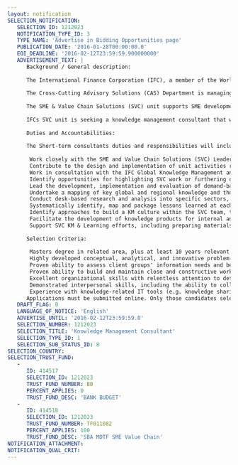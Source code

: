 ```yaml
---
layout: notification
SELECTION_NOTIFICATION: 
   SELECTION_ID: 1212023
   NOTIFICATION_TYPE_ID: 3
   TYPE_NAME: 'Advertise in Bidding Opportunities page'
   PUBLICATION_DATE: '2016-01-28T00:00:00.0'
   EOI_DEADLINE: '2016-02-12T23:59:59.900000000'
   ADVERTISEMENT_TEXT: |
      Background / General description:
      
      The International Finance Corporation (IFC), a member of the World Bank Group, is the largest global development institution focused on the private sector in developing countries. It is committed to financing private sector businesses in emerging markets, mobilizing capital in the international financial markets, helping clients improve social and environmental sustainability and providing advisory services to businesses and governments.
      
      The Cross-Cutting Advisory Solutions (CAS) Department is managing and delivering expertise and programs which are cross-cutting in nature and have application across the Corporation. These include public-private partnership transactions, clean energy and resources efficiency, SME development, corporate finance, gender and multidisciplinary business solutions. The Department also provides administrative and financial management support to all advisory units in IFC and in the joint World Bank Group Global Practices. 
      
      The SME & Value Chain Solutions (SVC) unit supports SME development through advising companies on improving the performance of SMEs in their value chain, as well as strengthening SME performance at the market and sector level in fragile and conflict affected situations. IFC integrates SMEs in corporate value chains (as customers, suppliers, retailers and distributors) within different sectors like agribusiness, financial services, extractives, manufacturing, telecoms, retail and tourism. By strengthening firms and SMEs through its skills development programs and improving performance of SMEs in corporate value chains, SVC enables small businesses to grow and increase their revenue, find new markets or integrate more effectively within existing markets. 
      
      IFCs SVC unit is seeking a knowledge management consultant that will support knowledge creation and dissemination for SVC advisory programs globally. The position will report directly to the IFC SME and Value Chain Solutions Manager. 
      
      Duties and Accountabilities:
      
      The Short-term consultants duties and responsibilities will include the following:
      
       Work closely with the SME and Value Chain Solutions (SVC) Leadership team in assessing knowledge gaps and contribute to the development of a succinct overall SVC Knowledge Plan/ strategy and, related to this, work with regional and global Communications team and contribute to the development and implementation of SVC Communications plan;
       Contribute to the design and implementation of unit activities related to knowledge management; implementing a systematic approach to deployment and dissemination of KM activities, products and systems  deliverables plan to be agreed;
       Work in consultation with the IFC Global Knowledge Management and Learning Office (GKLO) to ensure technical and strategic alignment for the KM function and program;
       Identify opportunities for highlighting SVC work or furthering our thought leadership role, including organizing outreach/promotional events and material;
       Lead the development, implementation and evaluation of demand-based knowledge exchange activities, including onboarding and knowledge retention activities;
       Undertake a mapping of key global and regional knowledge and thought leadership events / fora related to SME Development and Value Chain; and maintain a calendar of such events;
       Conduct desk-based research and analysis into specific sectors, or focus areas of SVC in order to support program development, ensuring that such products are peer reviewed appropriately;
       Systematically identify, map and package lessons learned at each stage of the project cycle (e.g. lessons learned at project design/concept development stage, consultants and expertise database at project pre-implementation stage; 
       Identify approaches to build a KM culture within the SVC team, to incentivize and promote knowledge generation; 
       Facilitate the development of knowledge products for internal and external dissemination, including for IFC internal knowledge products and events;
       Support SVC KM & Learning efforts, including preparing materials under guidance for learning events, tracking, and reporting on results.
      
      Selection Criteria: 
      
       Masters degree in related area, plus at least 10 years relevant experience.
       Highly developed conceptual, analytical, and innovative problem-solving ability; demonstrated ability to handle complex learning and knowledge issues.
       Proven ability to assess client groups' information needs and be innovative in the design and delivery of appropriate targeted solutions.
       Proven ability to build and maintain close and constructive working relationships with peers, management and staff in defining and fulfilling learning and knowledge needs.
       Excellent organizational skills with relentless attention to detail and ability to prioritize and deliver assignments on schedule.
       Demonstrated interpersonal skills, including the ability to collaborate effectively in networks and communities of practice and with senior staff and managers in the unit and elsewhere in the Bank Group.
       Experience with knowledge-related IT tools (e.g. knowledge sharing platforms, Webex etc)
      Applications must be submitted online. Only those candidates selected for interviews will be contacted.
   DRAFT_FLAG: 0
   LANGUAGE_OF_NOTICE: 'English'
   ADVERTISE_UNTIL: '2016-02-12T23:59:59.0'
   SELECTION_NUMBER: 1212023
   SELECTION_TITLE: 'Knowledge Management Consultant'
   SELECTION_TYPE_ID: 1
   SELECTION_SUB_STATUS_ID: 8
SELECTION_COUNTRY: 
SELECTION_TRUST_FUND: 
   - 
      ID: 414517
      SELECTION_ID: 1212023
      TRUST_FUND_NUMBER: BB
      PERCENT_APPLIES: 0
      TRUST_FUND_DESC: 'BANK BUDGET'
   - 
      ID: 414518
      SELECTION_ID: 1212023
      TRUST_FUND_NUMBER: TF011082
      PERCENT_APPLIES: 100
      TRUST_FUND_DESC: 'SBA MDTF SME Value Chain'
NOTIFICATION_ATTACHMENT: 
NOTIFICATION_QUAL_CRIT: 
---
```

